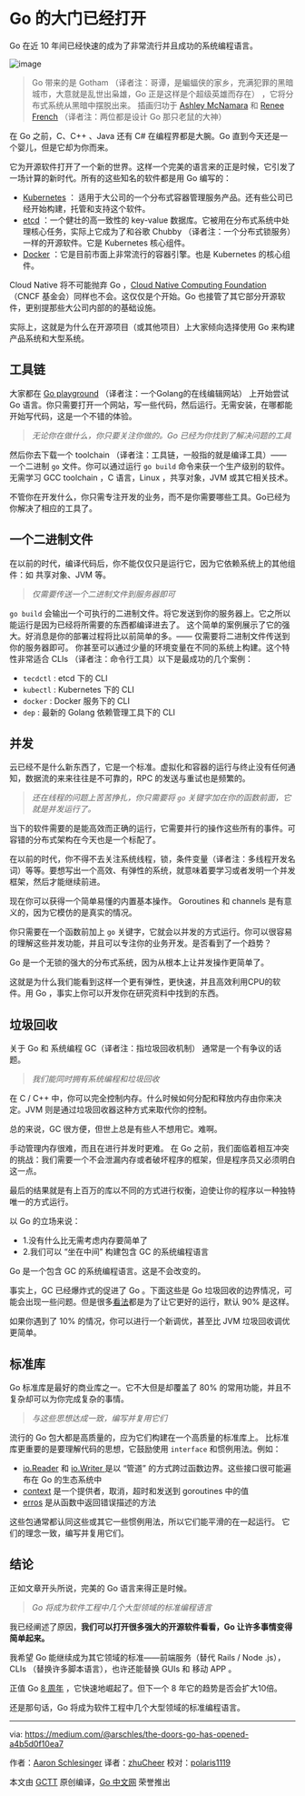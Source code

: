 # Go 的大门已经打开

Go 在近 10 年间已经快速的成为了非常流行并且成功的系统编程语言。

![image](https://raw.githubusercontent.com/studygolang/gctt-images/master/go-door/BATMAN_GOPHER.png)

> Go 带来的是 Gotham （译者注：哥谭，是蝙蝠侠的家乡，充满犯罪的黑暗城市，大意就是乱世出枭雄，Go 正是这样是个超级英雄而存在） ，它将分布式系统从黑暗中摆脱出来。 插画归功于 [Ashley McNamara](https://twitter.com/ashleymcnamara?ref_src=twsrc%5Egoogle%7Ctwcamp%5Eserp%7Ctwgr%5Eauthor) 和 [Renee French](https://twitter.com/reneefrench?ref_src=twsrc%5Egoogle%7Ctwcamp%5Eserp%7Ctwgr%5Eauthor) （译者注：两位都是设计 Go 那只老鼠的大神）

在 Go 之前，C、C++ 、Java 还有 C# 在编程界都是大腕。Go 直到今天还是一个婴儿，但是它却为你而来。

它为开源软件打开了一个新的世界。这样一个完美的语言来的正是时候，它引发了一场计算的新时代。所有的这些知名的软件都是用 Go 编写的：
- [Kubernetes](https://kubernetes.io/) ： 适用于大公司的一个分布式容器管理服务产品。还有些公司已经开始构建，托管和支持这个软件。
- [etcd](https://github.com/coreos/etcd) ：一个健壮的高一致性的 key-value 数据库。它被用在分布式系统中处理核心任务，实际上它成为了和谷歌 Chubby （译者注：一个分布式锁服务） 一样的开源软件。它是 Kubernetes 核心组件。
- [Docker](http://docker.com/) ：它是目前市面上非常流行的容器引擎。也是 Kubernetes 的核心组件。


Cloud Native 将不可能抛弃 Go ，[Cloud Native Computing Foundation](https://www.cncf.io) （CNCF 基金会）同样也不会。这仅仅是个开始。Go 也接管了其它部分开源软件，更别提那些大公司内部的的基础设施。

实际上，这就是为什么在开源项目（或其他项目）上大家倾向选择使用 Go 来构建产品系统和大型系统。

## 工具链

大家都在 [Go playground](https://play.golang.org/) （译者注：一个Golang的在线编辑网站） 上开始尝试 Go 语言。你只需要打开一个网站，写一些代码，然后运行。无需安装，在哪都能开始写代码，这是一个不错的体验。


> *无论你在做什么，你只要关注你做的。Go 已经为你找到了解决问题的工具*

然后你去下载一个 toolchain （译者注：工具链，一般指的就是编译工具）—— 一个二进制 `go` 文件。你可以通过运行 `go build` 命令来获一个生产级别的软件。无需学习 GCC toolchain ，C 语言，Linux ，共享对象，JVM 或其它相关技术。  

不管你在开发什么，你只需专注开发的业务，而不是你需要哪些工具。Go已经为你解决了相应的工具了。

## 一个二进制文件

在以前的时代，编译代码后，你不能仅仅只是运行它，因为它依赖系统上的其他组件：如 共享对象、JVM 等。


> *仅需要传送一个二进制文件到服务器即可*

`go build` 会输出一个可执行的二进制文件。将它发送到你的服务器上。它之所以能运行是因为已经将所需要的东西都编译进去了。
这个简单的案例展示了它的强大。好消息是你的部署过程将比以前简单的多。—— 仅需要将二进制文件传送到你的服务器即可。
你甚至可以通过少量的环境变量在不同的系统上构建。这个特性非常适合 CLIs （译者注：命令行工具）以下是最成功的几个案例：
- `tecdctl` : etcd 下的 CLI
- `kubectl` : Kubernetes 下的 CLI
- `docker` : Docker 服务下的 CLI
- `dep` : 最新的 Golang 依赖管理工具下的 CLI


## 并发
云已经不是什么新东西了，它是一个标准。虚拟化和容器的运行与终止没有任何通知，数据流的来来往往是不可靠的，RPC 的发送与重试也是频繁的。

> *还在线程的问题上苦苦挣扎，你只需要将 `go` 关键字加在你的函数前面，它就是并发运行了。*


当下的软件需要的是能高效而正确的运行，它需要并行的操作这些所有的事件。可容错的分布式架构在今天也是一个标配了。

在以前的时代，你不得不去关注系统线程，锁，条件变量（译者注：多线程开发名词）等等。要想写出一个高效、有弹性的系统，就意味着要学习或者发明一个并发框架，然后才能继续前进。

现在你可以获得一个简单易懂的内置基本操作。 Goroutines 和 channels 是有意义的，因为它模仿的是真实的情况。


你只需要在一个函数前加上 `go` 关键字，它就会以并发的方式运行。你可以很容易的理解这些并发功能，并且可以专注你的业务开发。是否看到了一个趋势？

Go 是一个无锁的强大的分布式系统，因为从根本上让并发操作更简单了。

这就是为什么我们能看到这样一个更有弹性，更快速，并且高效利用CPU的软件。用 Go ，事实上你可以开发你在研究资料中找到的东西。

## 垃圾回收
关于 Go 和 系统编程 GC（译者注：指垃圾回收机制） 通常是一个有争议的话题。

> *我们能同时拥有系统编程和垃圾回收*

在 C / C++ 中，你可以完全控制内存。什么时候如何分配和释放内存由你来决定。JVM 则是通过垃圾回收器这种方式来取代你的控制。

总的来说，GC 很方便，但世上总是有些人不想用它。难啊。

手动管理内存很难，而且在进行并发时更难。 在 Go 之前，我们面临着相互冲突的挑战：我们需要一个不会泄漏内存或者破坏程序的框架，但是程序员又必须明白这一点。


最后的结果就是有上百万的库以不同的方式进行权衡，迫使让你的程序以一种独特唯一的方式运行。

以 Go 的立场来说：
- 1.没有什么比无需考虑内存要简单了
- 2.我们可以 “坐在中间” 构建包含 GC 的系统编程语言

Go 是一个包含 GC 的系统编程语言。这是不会改变的。

事实上，GC 已经爆炸式的促进了 Go 。下面这些是 Go 垃圾回收的边界情况，可能会出现一些问题。但是很多[看法](https://docs.google.com/document/d/16Y4IsnNRCN43Mx0NZc5YXZLovrHvvLhK_h0KN8woTO4/edit)都是为了让它更好的运行，默认 90% 是这样。

如果你遇到了 10% 的情况，你可以进行一个新调优，甚至比 JVM 垃圾回收调优更简单。


## 标准库

Go 标准库是最好的商业库之一。它不大但是却覆盖了 80% 的常用功能，并且不复杂却可以为你完成复杂的事情。

> *与这些思想达成一致，编写并复用它们*

流行的 Go 包大都是高质量的，应为它们构建在一个高质量的标准库上。
比标准库更重要的是要理解代码的思想，它鼓励使用 `interface` 和惯例用法。例如：
- [io.Reader](https://godoc.org/io#Reader) 和 [io.Writer ](https://godoc.org/io#Writer) 是以 “管道” 的方式跨过函数边界。这些接口很可能遍布在 Go 的生态系统中
- [context](https://godoc.org/context) 是一个提供者，取消，超时和发送到 goroutines 中的值
-  [erros](https://godoc.org/builtin#error) 是从函数中返回错误描述的方法

这些包通常都认同这些或其它一些惯例用法，所以它们能平滑的在一起运行。
它们的理念一致，编写并复用它们。

## 结论
正如文章开头所说，完美的 Go 语言来得正是时候。

> *Go 将成为软件工程中几个大型领域的标准编程语言*

我已经阐述了原因，**我们可以打开很多强大的开源软件看看，Go 让许多事情变得简单起来。**

我希望 Go 能继续成为其它领域的标准——前端服务（替代 Rails / Node
.js），CLIs （替换许多脚本语言），也许还能替换 GUIs 和 移动 APP 。

正值 Go [8 周年](https://blog.golang.org/8years) ，它快速地崛起了。但下一个 8 年它的趋势是否会扩大10倍。

还是那句话，Go 将成为软件工程中几个大型领域的标准编程语言。

----------------

via: https://medium.com/@arschles/the-doors-go-has-opened-a4b5d0f10ea7

作者：[Aaron Schlesinger](https://medium.com/@arschles)
译者：[zhuCheer](https://github.com/zhuCheer)
校对：[polaris1119](https://github.com/polaris1119)

本文由 [GCTT](https://github.com/studygolang/GCTT) 原创编译，[Go 中文网](https://studygolang.com/) 荣誉推出
